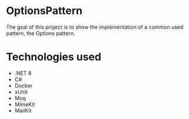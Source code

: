 # OptionsPattern

The goal of this project is to show the implementation of a common used pattern, the Options pattern. 

# Technologies used
- .NET 8
- C#
- Docker
- xUnit
- Moq
- MimeKit
- MailKit
